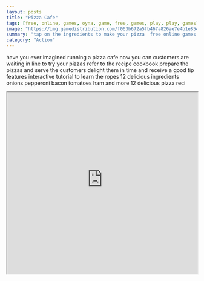 ```yaml
---
layout: posts
title: "Pizza Cafe"
tags: [free, online, games, oyna, game, free, games, play, play, games]
image: "https://img.gamedistribution.com/f063b672a5fb467a826ae7e4b1e8543b.jpg"
summary: "tap on the ingredients to make your pizza  free online games oyna game free games play play games"
category: "Action"
---
```


have you ever imagined running a pizza cafe now you can customers are waiting in line to try your pizzas refer to the recipe cookbook prepare the pizzas and serve the customers delight them in time and receive a good tip features interactive tutorial to learn the ropes 12 delicious ingredients onions pepperoni bacon tomatoes ham and more 12 delicious pizza reci

<iframe width="100%" height="480px;" src="https://html5.gamedistribution.com/f063b672a5fb467a826ae7e4b1e8543b/"></iframe>